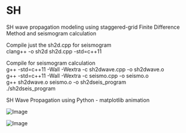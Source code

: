 # SH
SH wave propagation modeling using staggered-grid Finite Difference Method and seismogram calculation

Compile just the sh2d.cpp for seismogram\
clang++ -o sh2d sh2d.cpp -std=c++11 

Compile for seismogram calculation\
g++ -std=c++11 -Wall -Wextra -c sh2dwave.cpp -o sh2dwave.o \
g++ -std=c++11 -Wall -Wextra -c seismo.cpp -o seismo.o \
g++ sh2dwave.o seismo.o -o sh2dseis_program \
./sh2dseis_program

SH Wave Propagation using Python - matplotlib animation

![Image](https://github.com/user-attachments/assets/2067a9c0-05d4-439a-8ce8-39fef89e145e)


![Image](https://github.com/user-attachments/assets/e402d88a-8d6f-421f-8364-34ac7cba0c21)
